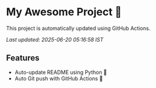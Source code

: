# My Awesome Project 🚀

This project is automatically updated using GitHub Actions.

_Last updated: 2025-06-20 05:16:58 IST_

## Features
- Auto-update README using Python 🐍
- Auto Git push with GitHub Actions 🤖
